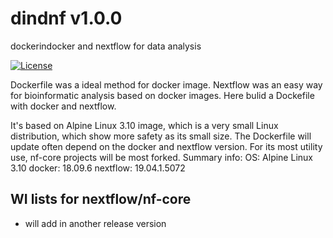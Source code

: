 # dindnf v1.0.0
dockerindocker and nextflow for data analysis

[![License](http://img.shields.io/badge/license-MIT-brightgreen.svg?style=flat)](LICENSE)

Dockerfile was a ideal method for docker image. Nextflow was an easy way for bioinformatic analysis based on docker images. Here bulid a Dockefile with docker and nextflow.

It's based on Alpine Linux 3.10 image, which is a very small Linux distribution, which show more safety as its small size. The Dockerfile will update often depend on the docker and nextflow version. For its most utility use, nf-core projects will be most forked.
Summary info:
OS: Alpine Linux 3.10
docker: 18.09.6
nextflow: 19.04.1.5072


## WI lists for nextflow/nf-core
* will add in another release version
